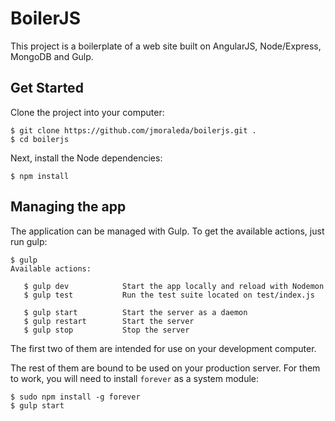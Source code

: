 BoilerJS
========

This project is a boilerplate of a web site built on AngularJS, Node/Express, MongoDB and Gulp.

## Get Started
Clone the project into your computer:

	$ git clone https://github.com/jmoraleda/boilerjs.git .
	$ cd boilerjs

Next, install the Node dependencies:

	$ npm install

## Managing the app
The application can be managed with Gulp. To get the available actions, just run gulp:

	$ gulp
	Available actions:

	   $ gulp dev            Start the app locally and reload with Nodemon
	   $ gulp test           Run the test suite located on test/index.js
	
	   $ gulp start          Start the server as a daemon
	   $ gulp restart        Start the server
	   $ gulp stop           Stop the server

The first two of them are intended for use on your development computer.

The rest of them are bound to be used on your production server. For them to work, you will need to install ```forever``` as a system module:

	$ sudo npm install -g forever
	$ gulp start



